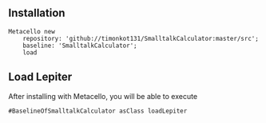 
## Installation

```st
Metacello new
	repository: 'github://timonkot131/SmalltalkCalculator:master/src';
	baseline: 'SmalltalkCalculator';
	load
```

## Load Lepiter

After installing with Metacello, you will be able to execute

```
#BaselineOfSmalltalkCalculator asClass loadLepiter
```
